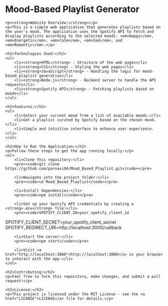 <!DOCTYPE html>
<html lang="en">
<head>
    <meta charset="UTF-8">
    <meta name="viewport" content="width=device-width, initial-scale=1.0">
    <title>Mood-Based Playlist Generator</title>
</head>
<body>
    <h1>Mood-Based Playlist Generator</h1>

    <p><strong>Website Overview:</strong></p>
    <p>This is a simple web application that generates playlists based on the user's mood. The application uses the Spotify API to fetch and display playlists according to the selected moods: <em>Happy</em>, <em>Energetic</em>, <em>Calm</em>, <em>Sad</em>, and <em>Romantic</em>.</p>

    <h2>Technologies Used:</h2>
    <ul>
        <li><strong>HTML</strong> - Structure of the web pages</li>
        <li><strong>CSS</strong> - Styling the web pages</li>
        <li><strong>JavaScript</strong> - Handling the logic for mood-based playlist generation</li>
        <li><strong>Node.js</strong> - Backend server to handle the API requests</li>
        <li><strong>Spotify API</strong> - Fetching playlists based on moods</li>
    </ul>

    <h2>Features:</h2>
    <ul>
        <li>Select your current mood from a list of available moods.</li>
        <li>Get a playlist curated by Spotify based on the chosen mood.</li>
        <li>Simple and intuitive interface to enhance user experience.</li>
    </ul>

    <h2>How to Run the Application:</h2>
    <p>Follow these steps to get the app running locally:</p>
    <ol>
        <li>Clone this repository:</li>
        <pre><code>git clone https://github.com/parnavi04/Mood_Based_Playlist.git</code></pre>
        
        <li>Navigate into the project folder:</li>
        <pre><code>cd Mood_Based_Playlist</code></pre>
        
        <li>Install dependencies:</li>
        <pre><code>npm install</code></pre>

        <li>Set up your Spotify API credentials by creating a <strong>.env</strong> file:</li>
        <pre><code>SPOTIFY_CLIENT_ID=your_spotify_client_id
SPOTIFY_CLIENT_SECRET=your_spotify_client_secret
SPOTIFY_REDIRECT_URI=http://localhost:3000/callback</code></pre>

        <li>Start the server:</li>
        <pre><code>npm start</code></pre>

        <li>Visit <a href="http://localhost:3000">http://localhost:3000</a> in your browser to interact with the app.</li>
    </ol>

    <h2>Contributing:</h2>
    <p>Feel free to fork this repository, make changes, and submit a pull request!</p>

    <h2>License:</h2>
    <p>This project is licensed under the MIT License - see the <a href="LICENSE">LICENSE</a> file for details.</p>

</body>
</html>
